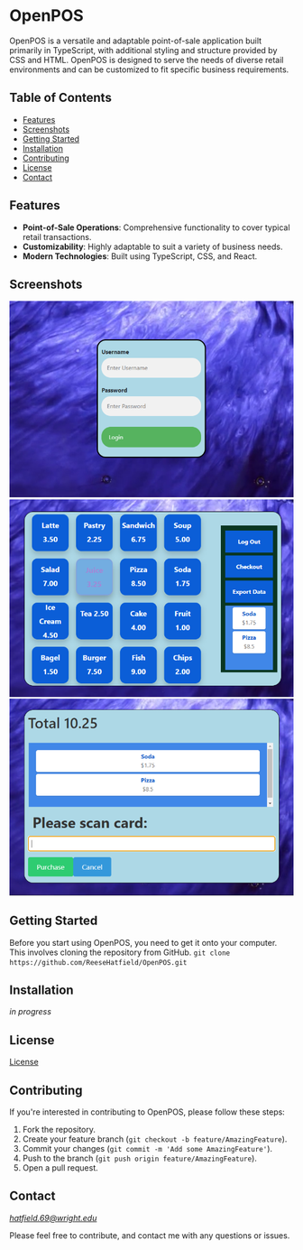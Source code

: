 # OpenPOS

OpenPOS is a versatile and adaptable point-of-sale application built primarily in TypeScript, with additional styling and structure provided by CSS and HTML. OpenPOS is designed to serve the needs of diverse retail environments and can be customized to fit specific business requirements.

## Table of Contents

- [Features](#features)
- [Screenshots](#screenshots)
- [Getting Started](#getting-started)
- [Installation](#installation)
- [Contributing](#contributing)
- [License](#license)
- [Contact](#contact)

## Features

- **Point-of-Sale Operations**: Comprehensive functionality to cover typical retail transactions.
- **Customizability**: Highly adaptable to suit a variety of business needs.
- **Modern Technologies**: Built using TypeScript, CSS, and React.

## Screenshots
![login](./screenshots/login.PNG)
![pos](./screenshots/pos.PNG)
![checkout](./screenshots/checkout.PNG)

## Getting Started

Before you start using OpenPOS, you need to get it onto your computer. This involves cloning the repository from GitHub.
```git clone https://github.com/ReeseHatfield/OpenPOS.git```

## Installation

*in progress*

## License
[License](https://github.com/ReeseHatfield/OpenPOS/blob/main/LICENSE)

## Contributing

If you're interested in contributing to OpenPOS, please follow these steps:

1. Fork the repository.
2. Create your feature branch (`git checkout -b feature/AmazingFeature`).
3. Commit your changes (`git commit -m 'Add some AmazingFeature'`).
4. Push to the branch (`git push origin feature/AmazingFeature`).
5. Open a pull request.



## Contact

*hatfield.69@wright.edu*

Please feel free to contribute, and contact me with any questions or issues.
